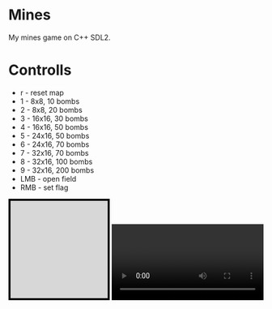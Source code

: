# Mines
My mines game on C++ SDL2.

# Controlls
<ul>
    <li>r - reset map</li>
    <li>1 - 8x8, 10 bombs</li>
    <li>2 - 8x8, 20 bombs</li>
    <li>3 - 16x16, 30 bombs</li>
    <li>4 - 16x16, 50 bombs</li>
    <li>5 - 24x16, 50 bombs</li>
    <li>6 - 24x16, 70 bombs</li>
    <li>7 - 32x16, 70 bombs</li>
    <li>8 - 32x16, 100 bombs</li>
    <li>9 - 32x16, 200 bombs</li>
    <li>LMB - open field</li>
    <li>RMB - set flag</li>
</ul>

<img src="assets/field0.png">

<video>
  <source src="./letsplay.mp4" type="video/mp4">
</video> 

